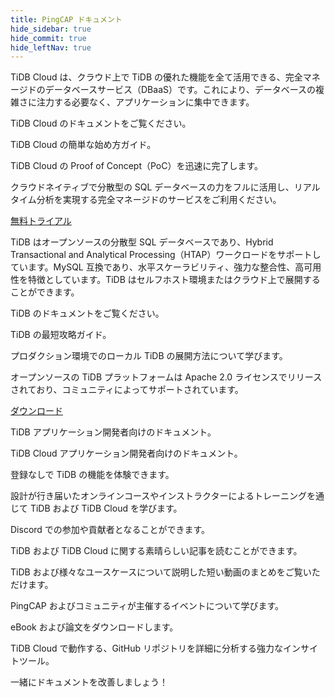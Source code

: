 ```yaml
---
title: PingCAP ドキュメント
hide_sidebar: true
hide_commit: true
hide_leftNav: true
---
```


<DocHomeContainer title="PingCAP ドキュメント" subTitle="TiDB Cloud および TiDB を使用してデータを移行し、データベース上でアプリケーションを構築するために必要な操作ガイドやリファレンスをご覧ください。">

<DocHomeSection label="TiDB Cloud" anchor="tidb-cloud" id="tidb-cloud">

TiDB Cloud は、クラウド上で TiDB の優れた機能を全て活用できる、完全マネージドのデータベースサービス（DBaaS）です。これにより、データベースの複雑さに注力する必要なく、アプリケーションに集中できます。

<DocHomeCardContainer>

<DocHomeCard href="https://docs.pingcap.com/tidbcloud" icon="doc2" label="TiDB Cloud ドキュメント">

TiDB Cloud のドキュメントをご覧ください。

</DocHomeCard>

<DocHomeCard href="https://docs.pingcap.com/tidbcloud/tidb-cloud-quickstart" icon="cloud5" label="TiDB Cloud で始める">

TiDB Cloud の簡単な始め方ガイド。

</DocHomeCard>

<DocHomeCard href="https://docs.pingcap.com/tidbcloud/tidb-cloud-poc" icon="cloud3" label="TiDB Cloud の PoC を実行する">

TiDB Cloud の Proof of Concept（PoC）を迅速に完了します。

</DocHomeCard>

</DocHomeCardContainer>

クラウドネイティブで分散型の SQL データベースの力をフルに活用し、リアルタイム分析を実現する完全マネージドのサービスをご利用ください。

<a href="https://tidbcloud.com/free-trial" class="button" target="_blank" referrerpolicy="no-referrer-when-downgrade">無料トライアル</a>

</DocHomeSection>

<DocHomeSection label="TiDB" anchor="tidb" id="tidb">

<!-- TiDB のローカリゼーション注釈：

- 英語: distributed SQL を使用し、HTAP を強調し始める
- 中国語: "NewSQL" をそのまま使用し、リアルタイム HTAP を強調する
- 日本語: NewSQL は広く認識されているため使用する

-->

TiDB はオープンソースの分散型 SQL データベースであり、Hybrid Transactional and Analytical Processing（HTAP）ワークロードをサポートしています。MySQL 互換であり、水平スケーラビリティ、強力な整合性、高可用性を特徴としています。TiDB はセルフホスト環境またはクラウド上で展開することができます。

<DocHomeCardContainer>

<DocHomeCard href="https://docs.pingcap.com/tidb/stable" icon="doc1" label="TiDB ドキュメント">

TiDB のドキュメントをご覧ください。

</DocHomeCard>

<DocHomeCard href="https://docs.pingcap.com/tidb/stable/quick-start-with-tidb" icon="doc5" label="TiDB の始め方">

TiDB の最短攻略ガイド。

</DocHomeCard>

<DocHomeCard href="https://docs.pingcap.com/tidb/stable/production-deployment-using-tiup" icon="cloud7" label="ローカル TiDB クラスターの展開">

プロダクション環境でのローカル TiDB の展開方法について学びます。

</DocHomeCard>

</DocHomeCardContainer>

オープンソースの TiDB プラットフォームは Apache 2.0 ライセンスでリリースされており、コミュニティによってサポートされています。

<a href="https://en.pingcap.com/download/" class="button" target="_blank" referrerpolicy="no-referrer-when-downgrade">ダウンロード</a>

</DocHomeSection>

<DocHomeSection label="開発者" anchor="developers" id="developers">

<DocHomeCardContainer>

<DocHomeCard href="https://docs.pingcap.com/tidb/stable/dev-guide-overview" icon="doc8" label="開発者ガイド">

TiDB アプリケーション開発者向けのドキュメント。

</DocHomeCard>

<DocHomeCard href="https://docs.pingcap.com/tidbcloud/dev-guide-overview" icon="cloud-dev" label="開発者ガイド">

TiDB Cloud アプリケーション開発者向けのドキュメント。

</DocHomeCard>

</DocHomeCardContainer>

</DocHomeSection>

<DocHomeSection label="その他のリソース" anchor="resources" id="resources">

<DocHomeCardContainer>

<DocHomeCard href="https://play.tidbcloud.com/?utm_source=docs&utm_medium=home_more_resources" icon="playground" label="TiDB Playground">

登録なしで TiDB の機能を体験できます。

</DocHomeCard>

<DocHomeCard href="https://en.pingcap.com/education/" icon="cloud1" label="PingCAP Education">

設計が行き届いたオンラインコースやインストラクターによるトレーニングを通じて TiDB および TiDB Cloud を学びます。

</DocHomeCard>

<DocHomeCard href="https://discord.gg/DQZ2dy3cuc?utm_source=doc" icon="doc9" label="コミュニティ">

Discord での参加や貢献者となることができます。

</DocHomeCard>

<DocHomeCard href="https://en.pingcap.com/blog/" icon="doc10" label="ブログ投稿">

TiDB および TiDB Cloud に関する素晴らしい記事を読むことができます。

</DocHomeCard>

<DocHomeCard href="https://en.pingcap.com/videos/" icon="doc11" label="動画">

TiDB および様々なユースケースについて説明した短い動画のまとめをご覧いただけます。

</DocHomeCard>

<DocHomeCard href="https://en.pingcap.com/event/" icon="events" label="イベント">

PingCAP およびコミュニティが主催するイベントについて学びます。

</DocHomeCard>

<DocHomeCard href="https://en.pingcap.com/ebook-whitepaper/" icon="papers" label="eBook および論文">

eBook および論文をダウンロードします。

</DocHomeCard>

<DocHomeCard href="https://ossinsight.io/" icon="ossinsight" label="OSS Insight">

TiDB Cloud で動作する、GitHub リポジトリを詳細に分析する強力なインサイトツール。

</DocHomeCard>

<DocHomeCard href="https://github.com/pingcap/docs/blob/master/CONTRIBUTING.md" icon="contributor" label="貢献する">

一緒にドキュメントを改善しましょう！

</DocHomeCard>

</DocHomeCardContainer>

</DocHomeSection>

</DocHomeContainer>